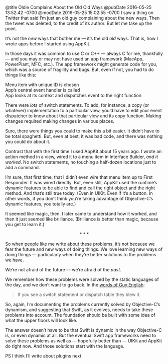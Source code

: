 @title Oldie Complains About the Old Old Ways
@pubDate 2016-05-25 13:52:42 -0700
@modDate 2016-05-25 15:02:55 -0700
I saw a thing on Twitter that said I’m just an old guy complaining about the new ways. Then the tweet was deleted, to the credit of its author. But let me take up the point.

It’s not the *new* ways that bother me — it’s the old *old* ways. That is, how I wrote apps before I started using AppKit.

In those days it was common to use C or C++ — always C for me, thankfully — and you may or may not have used an app framework (MacApp, PowerPlant, MFC, etc.). The app framework might generate code for you, which was a source of fragility and bugs. But, even if not, you had to do things like this:

Menu item with unique ID is chosen<br />
App’s central event handler is called<br />
App looks at its context and dispatches event to the right function

There were *lots* of switch statements. To add, for instance, a copy (or whatever) implementation to a particular view, you’d have to edit your event dispatcher to know about that particular view and its copy function. Making changes required making changes in various places.

Sure, there were things you could to make this a bit easier. It didn’t have to be total spaghetti. But, even at best, it was bad code, and there was nothing you could do about it.

Contrast that with the first time I used AppKit about 15 years ago. I wrote an action method in a view, wired it to a menu item in Interface Builder, *and it worked*. No switch statements, no touching a half-dozen locations just to add a command.

I’m sure, that first time, that I didn’t even wire that menu item up to First Responder. It was wired directly. But, even still, AppKit used the runtime’s dynamic features to be able to find and call the right object and the right method. And that’s still true today. (Even in UIKit. Even if it’s a button. In other words, if you don’t think you’re taking advantage of Objective-C’s dynamic features, you totally are.)

It seemed like magic, then. I later came to understand how it worked, and then it just seemed like brilliance. (Brilliance is better than magic, because you get to learn it.)

<p style="text-align:center">* * *</p>

So when people like me write about these problems, it’s not because we fear the future and new ways of doing things. We love learning new ways of doing things — particularly when they’re better solutions to the problems we have.

We’re not afraid of the future — we’re afraid of the *past*.

We remember how these problems were solved by the static languages of the day, and we don’t want to go back. In the <a href="https://twitter.com/gte/status/735370823507312640">words of Guy English</a>:

>If you see a switch statement or dispatch table they blew it.

So, again, I’m documenting the problems currently solved by Objective-C’s dynamism, and suggesting that Swift, as it evolves, needs to take these problems into account. The foundation should be built with some idea of what the upper floors will look like.

The answer doesn’t have to be that Swift is dynamic in the way Objective-C is, or even dynamic at all. But the eventual Swift app frameworks need to solve these problems as well as — hopefully better than — UIKit and AppKit do right now. And those solutions start with the language.

PS I think I’ll write about plugins next.
